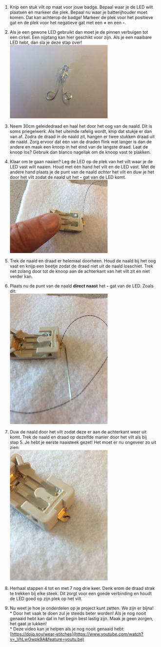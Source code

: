 1. Knip een stuk vilt op maat voor jouw badge. Bepaal waar je de LED wilt plaatsen en markeer die plek. Bepaal nu waar je batterijhouder moet komen. Dat kan achterop de badge! Markeer de plek voor het positieve gat en de plek voor het negatieve gat met een **+** en een **-**.

2. Als je een gewone LED gebruikt dan moet je de pinnen verbuigen tot een cirkel. Een nijptang kan hier geschikt voor zijn. Als je een naaibare LED hebt, dan sla je deze stap over!  
   ![](/nl/assets/IMG_5284.JPG)

3. Neem 30cm geleidedraad en haal het door het oog van de naald. Dit is soms priegelwerk. Als het uiteinde rafelig wordt, knip dat stukje er dan van af. Zodra de draad in de naald zit, hangen er twee stukken draad uit de naald. Zorg ervoor dat één van de draden flink wat langer is dan de andere en maak een knoop in het eind van de langste draad. Laat de knoop los? Gebruik dan blanco nagellak om de knoop vast te plakken.

4. Klaar om te gaan naaien? Leg de LED op de plek van het vilt waar je de LED vast wilt naaien. Houd met één hand het vilt en de LED vast. Met de andere hand plaats je de punt van de naald _achter_ het vilt en duw je het door het vilt zodat de naald uit het **-** gat van de LED komt.  
   ![](/nl/assets/IMG_5286.JPG)

5. Trek de naald en draad er helemaal doorheen. Houd de naald bij het oog vast en knijp een beetje zodat de draad niet uit de naald losschiet. Trek net zolang door tot de knoop aan de achterkant van het vilt zit en niet verder kan.

6. Plaats nu de punt van de naald **direct naast** het **-** gat van de LED. Zoals dit:  
   ![](/nl/assets/IMG_5288.JPG)

7. Duw de naald door het vilt zodat deze er aan de achterkant weer uit komt. Trek de naald en draad op dezelfde manier door het vilt als bij stap 5. Je hebt je eerste naaisteek gezet! Het moet er nu ongeveer zo uit zien:  
   ![](/nl/assets/IMG_5289.JPG)

8. Herhaal stappen 4 tot en met 7 nog drie keer. Denk erom de draad strak te trekken bij elke steek. Dit zorgt voor een goede verbinding en houdt de LED goed op zijn plek op het vilt.

9. Nu weet je hoe je onderdelen op je project kunt zetten. We zijn er bijna!  
   \* Door het vaak te doen zul je steeds beter worden! Als je nog nooit genaaid hebt kan dat in het begin best lastig zijn. Maak je geen zorgen, het gaat je lukken!  
   \* Deze video kan je helpen als je nog nooit genaaid hebt: [https://dojo.soy/wear-stitches](https://www.youtube.com/watch?v=_VhLwGwpk9A&feature=youtu.be)



